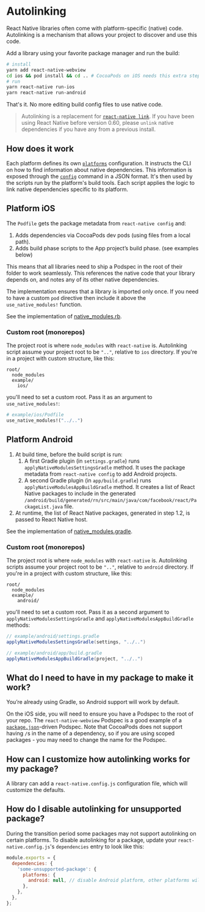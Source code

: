 # Autolinking

React Native libraries often come with platform-specific (native) code. Autolinking is a mechanism that allows your project to discover and use this code.

Add a library using your favorite package manager and run the build:

```sh
# install
yarn add react-native-webview
cd ios && pod install && cd .. # CocoaPods on iOS needs this extra step
# run
yarn react-native run-ios
yarn react-native run-android
```

That's it. No more editing build config files to use native code.

> Autolinking is a replacement for [`react-native link`](./linking.md). If you have been using React Native before version 0.60, please `unlink` native dependencies if you have any from a previous install.

## How does it work

Each platform defines its own [`platforms`](./platforms.md) configuration. It instructs the CLI on how to find information about native dependencies. This information is exposed through the [`config`](./commands.md#config) command in a JSON format. It's then used by the scripts run by the platform's build tools. Each script applies the logic to link native dependencies specific to its platform.

## Platform iOS

The `Podfile` gets the package metadata from `react-native config` and:

1. Adds dependencies via CocoaPods dev pods (using files from a local path).
1. Adds build phase scripts to the App project’s build phase. (see examples below)

This means that all libraries need to ship a Podspec in the root of their folder to work seamlessly. This references the native code that your library depends on, and notes any of its other native dependencies.

The implementation ensures that a library is imported only once. If you need to have a custom `pod` directive then include it above the `use_native_modules!` function.

See the implementation of [native_modules.rb](https://github.com/react-native-community/cli/blob/master/packages/platform-ios/native_modules.rb).

### Custom root (monorepos)

The project root is where `node_modules` with `react-native` is. Autolinking script assume your project root to be `".."`, relative to `ios` directory. If you're in a project with custom structure, like this:

```
root/
  node_modules
  example/
    ios/
```

you'll need to set a custom root. Pass it as an argument to `use_native_modules!`:

```rb
# example/ios/Podfile
use_native_modules!("../..")
```

## Platform Android

1. At build time, before the build script is run:
   1. A first Gradle plugin (in `settings.gradle`) runs `applyNativeModulesSettingsGradle` method. It uses the package metadata from `react-native config` to add Android projects.
   1. A second Gradle plugin (in `app/build.gradle`) runs `applyNativeModulesAppBuildGradle` method. It creates a list of React Native packages to include in the generated `/android/build/generated/rn/src/main/java/com/facebook/react/PackageList.java` file.
1. At runtime, the list of React Native packages, generated in step 1.2, is passed to React Native host.

See the implementation of [native_modules.gradle](https://github.com/react-native-community/cli/blob/master/packages/platform-android/native_modules.gradle).

### Custom root (monorepos)

The project root is where `node_modules` with `react-native` is. Autolinking scripts assume your project root to be `".."`, relative to `android` directory. If you're in a project with custom structure, like this:

```
root/
  node_modules
  example/
    android/
```

you'll need to set a custom root. Pass it as a second argument to `applyNativeModulesSettingsGradle` and `applyNativeModulesAppBuildGradle` methods:

```groovy
// example/android/settings.gradle
applyNativeModulesSettingsGradle(settings, "../..")
```

```groovy
// example/android/app/build.gradle
applyNativeModulesAppBuildGradle(project, "../..")
```

## What do I need to have in my package to make it work?

You’re already using Gradle, so Android support will work by default.

On the iOS side, you will need to ensure you have a Podspec to the root of your repo. The `react-native-webview` Podspec is a good example of a [`package.json`](https://github.com/react-native-community/react-native-webview/blob/master/react-native-webview.podspec)-driven Podspec. Note that CocoaPods does not support having `/`s in the name of a dependency, so if you are using scoped packages - you may need to change the name for the Podspec.

## How can I customize how autolinking works for my package?

A library can add a `react-native.config.js` configuration file, which will customize the defaults.

## How do I disable autolinking for unsupported package?

During the transition period some packages may not support autolinking on certain platforms. To disable autolinking for a package, update your `react-native.config.js`'s `dependencies` entry to look like this:

```js
module.exports = {
  dependencies: {
    'some-unsupported-package': {
      platforms: {
        android: null, // disable Android platform, other platforms will still autolink if provided
      },
    },
  },
};
```
